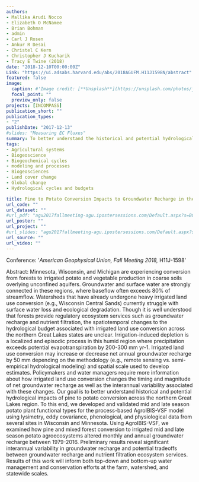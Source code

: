 ```yaml
---
authors: 
- Mallika Arudi Nocco
- Elizabeth O McNamee
- Brian Bohman
- admin
- Carl J Rosen
- Ankur R Desai
- Christel C Kern
- Christopher J Kucharik
- Tracy E Twine (2018)
date: "2018-12-10T00:00:00Z"
Link: "https://ui.adsabs.harvard.edu/abs/2018AGUFM.H11J1598N/abstract"
featured: false
image:
  caption: #'Image credit: [**Unsplash**](https://unsplash.com/photos/jdD8gXaTZsc)'#
  focal_point: ""
  preview_only: false
projects: [INCOMPASS]
publication_short: ""
publication_types:
- "2"
publishDate: "2017-12-13"
#slides: "Measuring EC Fluxes"
summary: To better understand the historical and potential hydrological impacts of pine-to-potato conversion across the northern Great Lakes region, a process-based AgroIBIS-VSF model was developed using lysimetry, eddy covariance, phenological, and physiological data from several sites in Wisconsin and Minnesota.    
tags:
- Agricultural systems
- Biogeoscience
- Biogeochemical cycles
- modeling and processes
- Biogeosciences 
- Land cover change
- Global change
- Hydrological cycles and budgets

title: Pine to Potato Conversion Impacts to Groundwater Recharge in the Northern Great Lakes Region
url_code: ""
url_dataset: ""
#url_pdf: "agu2017fallmeeting-agu.ipostersessions.com/Default.aspx?s=BC-27-92-16-96-E4-C3-1C-D7-54-97-11-10-30-54-48"
url_poster: ""
url_project: ""
#url_slides: "agu2017fallmeeting-agu.ipostersessions.com/Default.aspx?s=BC-27-92-16-96-E4-C3-1C-D7-54-97-11-10-30-54-48"
url_source: ""
url_video: ""
---
```

Conference: '*American Geophysical Union, Fall Meeting 2018,* H11J-1598'

Abstract: Minnesota, Wisconsin, and Michigan are experiencing conversion from forests to irrigated potato and vegetable production in coarse soils overlying unconfined aquifers. Groundwater and surface water are strongly connected in these regions, where baseflow often exceeds 80% of streamflow. Watersheds that have already undergone heavy irrigated land use conversion (e.g., Wisconsin Central Sands) currently struggle with surface water loss and ecological degradation. Though it is well understood that forests provide regulatory ecosystem services such as groundwater recharge and nutrient filtration, the spatiotemporal changes to the hydrological budget associated with irrigated land use conversion across the northern Great Lakes states are unclear. Irrigation-induced depletion is a localized and episodic process in this humid region where precipitation exceeds potential evapotranspiration by 200-300 mm yr-1. Irrigated land use conversion may increase or decrease net annual groundwater recharge by 50 mm depending on the methodology (e.g., remote sensing vs. semi-empirical hydrological modeling) and spatial scale used to develop estimates. Policymakers and water managers require more information about how irrigated land use conversion changes the timing and magnitude of net groundwater recharge as well as the interannual variability associated with these changes.
Our goal is to better understand historical and potential hydrological impacts of pine to potato conversion across the northern Great Lakes region. To this end, we developed and validated mid and late season potato plant functional types for the process-based AgroIBIS-VSF model using lysimetry, eddy covariance, phenological, and physiological data from several sites in Wisconsin and Minnesota. Using AgroIBIS-VSF, we examined how pine and mixed forest conversion to irrigated mid and late season potato agroecosystems altered monthly and annual groundwater recharge between 1979-2016. Preliminary results reveal significant interannual variability in groundwater recharge and potential tradeoffs between groundwater recharge and nutrient filtration ecosystem services. Results of this work will inform both top-down and bottom-up water management and conservation efforts at the farm, watershed, and statewide scales.